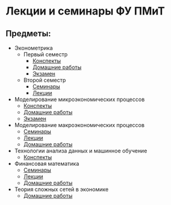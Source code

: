 # Лекции и семинары ФУ ПМиТ 

## Предметы:
- Эконометрика
  - Первый семестр
    - [Конспекты](econometrics/econometric1)
    - [Домашние работы](econometrics/econometric1/HW)
    - [Экзамен](econometrics/econometric1/exam)
  - Второй семестр
    - [Семинары](econometrics/econometric2/sem)
    - [Лекции](econometrics/econometric2/lec)
- Моделирование микроэкономических процессов
  - [Конспекты](micro)
  - [Домашние работы](micro/HW)
  - [Экзамен](econometrics/exam)
- Моделирование макроэкономических процессов
  - [Семинары](macro/sem)
  - [Лекции](macro/lec)
  - [Домашние работы](macro/hw)
- Технологии анализа данных и машинное обучение
  - [Конспекты](ML)
- Финансовая математика
  - [Семинары](finmath/sem)
  - [Лекции](finmath/lec)
  - [Домашние работы](finmath/hw)
- Теория сложных сетей в экономике
  - [Домашние работы](NetworkX/hw)
